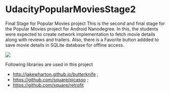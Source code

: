 # UdacityPopularMoviesStage2
Final Stage for Popular Movies project
This is the second and final stage for the Popular Movies project for Android Nanodegree.
In this, the students were expected to create network implementation to fetch  movie details along with reviews and trailers.
Also, there is a Favorite button addded to save movie details in SQLite database for offline access.

![]({{site.baseurl}}/Screenshot_20170103-152141.png)

Following libraries are used in this project 

- http://jakewharton.github.io/butterknife ;
- https://github.com/square/picasso ;
- https://github.com/square/retrofit

